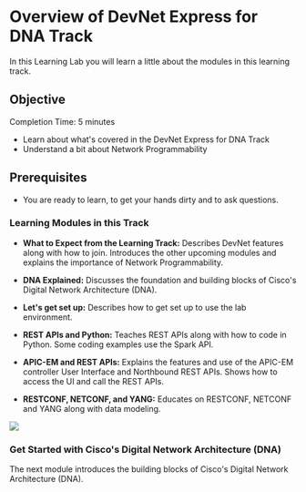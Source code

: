 # Overview of DevNet Express for DNA Track

In this Learning Lab you will learn a little about the modules in this learning track.


## Objective ##

Completion Time: 5 minutes

* Learn about what's covered in the DevNet Express for DNA Track
* Understand a bit about Network Programmability


## Prerequisites
* You are ready to learn, to get your hands dirty and to ask questions.


### Learning Modules in this Track
   * **What to Expect from the Learning Track:** Describes DevNet features along with how to join.  Introduces the other upcoming modules and explains the importance of Network Programmability.

   * **DNA Explained:** Discusses the foundation and building blocks of Cisco's Digital Network Architecture (DNA).

   * **Let's get set up:** Describes how to get set up to use the lab environment.

   * **REST APIs and Python:** Teaches REST APIs along with how to code in Python.  Some coding examples use the Spark API.

   * **APIC-EM and REST APIs:** Explains the features and use of the APIC-EM controller User Interface and Northbound REST APIs.  Shows how to access the UI and call the REST APIs.

   * **RESTCONF, NETCONF, and YANG:** Educates on RESTCONF, NETCONF and YANG along with data modeling.

![](/posts/files/01-intro-02-overview-of-modules/assets/images/modules.png)

### Get Started with Cisco's Digital Network Architecture (DNA)
The next module introduces the building blocks of Cisco's Digital Network Architecture (DNA).
